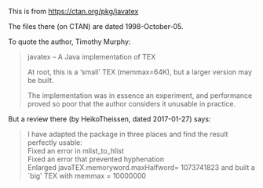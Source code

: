 This is from https://ctan.org/pkg/javatex

The files there (on CTAN) are dated 1998-October-05.

To quote the author, Timothy Murphy:

> javatex – A Java implementation of TEX
>
> At root, this is a ‘small’ TEX (memmax=64K), but a larger version may be built.
> 
> The implementation was in essence an experiment, and performance proved so poor that the author considers it unusable in practice.

But a review there (by HeikoTheissen, dated 2017-01-27) says:

> I have adapted the package in three places and find the result perfectly usable:  
> Fixed an error in mlist_to_hlist  
> Fixed an error that prevented hyphenation  
> Enlarged javaTEX.memoryword.maxHalfword= 1073741823 and built a `big' TEX with memmax = 10000000




